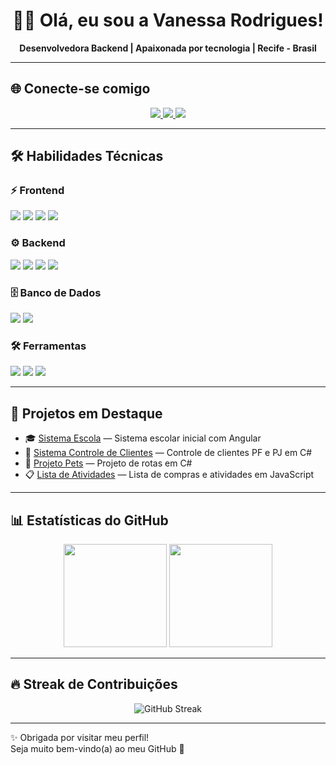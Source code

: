 <!-- Banner ou frase de destaque -->
<h1 align="center">👩‍💻 Olá, eu sou a Vanessa Rodrigues!</h1>
<p align="center">
  <b>Desenvolvedora Backend | Apaixonada por tecnologia | Recife - Brasil</b>
</p>

---

## 🌐 Conecte-se comigo
<p align="center">
  <a href="https://www.linkedin.com/in/vanessa-rodrigues-developer/">
    <img src="https://img.shields.io/badge/LinkedIn-ff6600?style=for-the-badge&logo=linkedin&logoColor=white"/>
  </a>
  <a href="https://github.com/vanvrs">
    <img src="https://img.shields.io/badge/GitHub-ff6600?style=for-the-badge&logo=github&logoColor=white"/>
  </a>
  <a href="mailto:seuemail@gmail.com">
    <img src="https://img.shields.io/badge/Gmail-ff6600?style=for-the-badge&logo=gmail&logoColor=white"/>
  </a>
</p>

---

## 🛠️ Habilidades Técnicas

### ⚡ Frontend
<p>
  <img src="https://img.shields.io/badge/HTML5-ff6600?style=for-the-badge&logo=html5&logoColor=white"/>
  <img src="https://img.shields.io/badge/CSS3-ff6600?style=for-the-badge&logo=css3&logoColor=white"/>
  <img src="https://img.shields.io/badge/JavaScript-ff6600?style=for-the-badge&logo=javascript&logoColor=white"/>
  <img src="https://img.shields.io/badge/Angular-ff6600?style=for-the-badge&logo=angular&logoColor=white"/>
</p>

### ⚙️ Backend
<p>
  <img src="https://img.shields.io/badge/C%23-ff6600?style=for-the-badge&logo=c-sharp&logoColor=white"/>
  <img src="https://img.shields.io/badge/.NET-ff6600?style=for-the-badge&logo=dotnet&logoColor=white"/>
  <img src="https://img.shields.io/badge/Node.js-ff6600?style=for-the-badge&logo=nodedotjs&logoColor=white"/>
  <img src="https://img.shields.io/badge/Python-ff6600?style=for-the-badge&logo=python&logoColor=white"/>
</p>

### 🗄️ Banco de Dados
<p>
  <img src="https://img.shields.io/badge/SQL%20Server-ff6600?style=for-the-badge&logo=microsoftsqlserver&logoColor=white"/>
  <img src="https://img.shields.io/badge/MySQL-ff6600?style=for-the-badge&logo=mysql&logoColor=white"/>
</p>

### 🛠️ Ferramentas
<p>
  <img src="https://img.shields.io/badge/Git-ff6600?style=for-the-badge&logo=git&logoColor=white"/>
  <img src="https://img.shields.io/badge/Visual%20Studio-ff6600?style=for-the-badge&logo=visualstudio&logoColor=white"/>
  <img src="https://img.shields.io/badge/VS%20Code-ff6600?style=for-the-badge&logo=visualstudiocode&logoColor=white"/>
</p>

---

## 🚀 Projetos em Destaque
- 🎓 [Sistema Escola](https://github.com/vanvrs/Sistema_Escola) — Sistema escolar inicial com Angular  
- 🧾 [Sistema Controle de Clientes](https://github.com/vanvrs/Sistema-Controle-de-Clientes) — Controle de clientes PF e PJ em C#  
- 🐾 [Projeto Pets](https://github.com/vanvrs/Projeto_Web_Lh_Pets_vers-0.1) — Projeto de rotas em C#  
- 📋 [Lista de Atividades](https://github.com/vanvrs/lista_atividades) — Lista de compras e atividades em JavaScript  

---

## 📊 Estatísticas do GitHub
<p align="center">
  <img src="https://github-readme-stats.vercel.app/api?username=vanvrs&show_icons=true&theme=highcontrast&title_color=ff6600&icon_color=ff6600&text_color=ffffff&bg_color=0d1117" height="165"/>
  <img src="https://github-readme-stats.vercel.app/api/top-langs/?username=vanvrs&layout=compact&theme=highcontrast&title_color=ff6600&text_color=ffffff&bg_color=0d1117" height="165"/>
</p>

---

## 🔥 Streak de Contribuições
<p align="center">
  <img src="https://streak-stats.demolab.com?user=vanvrs&theme=highcontrast&ring=ff6600&fire=ff6600&currStreakLabel=ff6600&background=0d1117" alt="GitHub Streak"/>
</p>

---

✨ Obrigada por visitar meu perfil!  
Seja muito bem-vindo(a) ao meu GitHub 🤗
